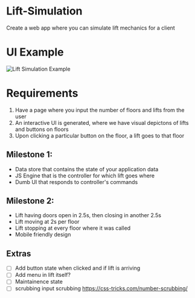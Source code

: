 # Lift-Simulation

Create a web app where you can simulate lift mechanics for a client

# UI Example

![Lift Simulation Example](Lift-Simulation-Example.png 'Lift Simulation Example')

# Requirements

1. Have a page where you input the number of floors and lifts from the user
2. An interactive UI is generated, where we have visual depictons of lifts and
   buttons on floors
3. Upon clicking a particular button on the floor, a lift goes to that floor

## Milestone 1:

- Data store that contains the state of your application data
- JS Engine that is the controller for which lift goes where
- Dumb UI that responds to controller's commands

## Milestone 2:

- Lift having doors open in 2.5s, then closing in another 2.5s
- Lift moving at 2s per floor
- Lift stopping at every floor where it was called
- Mobile friendly design

## Extras

- [ ] Add button state when clicked and if lift is arriving
- [ ] Add menu in lift itself?
- [ ] Maintainence state
- [ ] scrubbing input scrubbing https://css-tricks.com/number-scrubbing/

